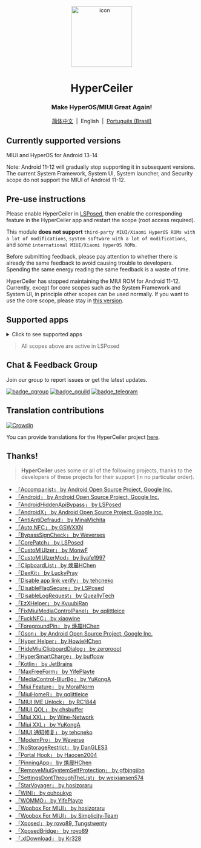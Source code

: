 <div align="center">

<img src="/imgs/icon.png" width="160" height="160" style="display: block; margin: 0 auto;" alt="icon">

# HyperCeiler

### Make HyperOS/MIUI Great Again!

[简体中文](/README.md)&nbsp;&nbsp;|&nbsp;&nbsp;English&nbsp;&nbsp;|&nbsp;&nbsp;[Português (Brasil)](/README_pt-BR.md)

</div>

## Currently supported versions

MIUI and HyperOS for Android 13-14

Note: Android 11-12 will gradually stop supporting it in subsequent versions. The current System Framework, System UI, System launcher, and Security scope do not support the MIUI of Android 11-12.

## Pre-use instructions

Please enable HyperCeiler in [LSPosed](https://github.com/LSPosed/LSPosed/releases), then enable the corresponding feature in the HyperCeiler app and restart the scope (root access required).

This module <b>does not support</b> `third-party MIUI/Xiaomi HyperOS ROMs with a lot of modifications`, `system software with a lot of modifications`, and some `international MIUI/Xiaomi HyperOS ROMs`.

Before submitting feedback, please pay attention to whether there is already the same feedback to avoid causing trouble to developers. Spending the same energy reading the same feedback is a waste of time.

HyperCeiler has stopped maintaining the MIUI ROM for Android 11-12. Currently, except for core scopes such as the System Framework and System UI, in principle other scopes can be used normally. If you want to use the core scope, please stay in [this version](https://github.com/ReChronoRain/Cemiuiler/releases/tag/1.3.130).

## Supported apps

<details>
    <summary>Click to see supported apps</summary>

| App name                   | Package name                       |
|:---------------------------|:-----------------------------------|
| System Framework           | system                             |
| System UI                  | com.android.systemui               |
| System launcher            | com.miui.home                      |
| Updater                    | com.android.updater                |
| Joyose                     | com.xiaomi.joyose                  |
| Mi Settings                | com.xiaomi.misettings              |
| Security                   | com.miui.securitycenter            |
| Notes                      | com.miui.notes                     |
| Mi Wallpaper               | com.miui.miwallpaper               |
| Taplus                     | com.miui.contentextension          |
| Bullet screen notification | com.xiaomi.barrage                 |
| Phone                      | com.android.incallui               |
| Phone Service              | com.android.phone                  |
| Battery and performance    | com.miui.powerkeeper               |
| Messaging                  | com.android.mms                    |
| Screenshot                 | com.miui.screenshot                |
| Calendar                   | com.android.calendar               |
| Browser                    | com.android.browser                |
| Rueban (MTB)               | com.xiaomi.mtb                     |
| Screen Recorder            | com.miui.screenrecorder            |
| Permissions                | com.lbe.security.miui              |
| Settings                   | com.android.settings               |
| Sogou Keyboard for MIUI    | com.sohu.inputmethod.sogou.xiaomi  |
| Weather                    | com.miui.weather2                  |
| Cast                       | com.milink.service                 |
| Xiaomi Interconnectivity   | com.xiaomi.mirror                  |
| External Storage           | com.android.externalstorage        |
| Always-on display          | com.miui.aod                       |
| File Manager               | com.android.fileexplorer           |
| System service plugin      | com.miui.securityadd               |
| Downloads                  | com.android.providers.downloads.ui |
| Downloads                  | com.android.providers.downloads    |
| Gallery                    | com.miui.gallery                   |
| Mi Canvas                  | com.miui.creation                  |
| Mi Share                   | com.miui.mishare.connectivity      |
| Gallery Editor             | com.miui.mediaeditor               |
| Xiaomi Cloud               | com.miui.cloudservice              |
| Smart Cards                | com.miui.tsmclient                 |
| iFlytek IME for MIUI       | com.iflytek.inputmethod.miui       |
| Package installer          | com.miui.packageinstaller          |
| GetApps                    | com.xiaomi.market                  |
| App vault                  | com.miui.personalassistant         |
| Themes                     | com.android.thememanager           |
| HyperOS Security Components| com.miui.guardprovider             |
| Camera                     | com.android.camera                 |
| Mi AI Translate            | com.xiaomi.aiasst.vision           |
| Scanner                    | com.xiaomi.scanner                 |
| Mi AI                      | com.miui.voiceassist               |
| NFC Service                | com.android.nfc                    |
| Earphones                  | com.miui.misound                   |
| Backup                     | com.miui.backup                    |
| Mi Mover                   | com.miui.huanji                    |
| MiTrustService             | com.xiaomi.trustservice            |

</details>

> All scopes above are active in LSPosed

## Chat & Feedback Group

Join our group to report issues or get the latest updates.

[![badge_qgroup]][qgroup_url]
[![badge_qguild]][qguild_url]
[![badge_telegram]][telegram_url]

## Translation contributions

[![Crowdin](https://badges.crowdin.net/cemiuiler/localized.svg)](https://crowdin.com/project/cemiuiler)

You can provide translations for the HyperCeiler project [here](https://crwd.in/cemiuiler).

## Thanks!

> <b>HyperCeiler</b> uses some or all of the following projects, thanks to the developers of these projects for their support (in no particular order).

- [「Accompanist」 by Android Open Source Project, Google Inc.](https://google.github.io/accompanist)
- [「Android」 by Android Open Source Project, Google Inc.](https://source.android.google.cn/license)
- [「AndroidHiddenApiBypass」 by LSPosed](https://github.com/LSPosed/AndroidHiddenApiBypass)
- [「AndroidX」 by Android Open Source Project, Google Inc.](https://github.com/androidx/androidx)
- [「AntiAntiDefraud」 by MinaMichita](https://github.com/MinaMichita/AntiAntiDefraud)
- [「Auto NFC」 by GSWXXN](https://github.com/GSWXXN/AutoNFC)
- [「BypassSignCheck」 by Weverses](https://github.com/Weverses/BypassSignCheck)
- [「CorePatch」 by LSPosed](https://github.com/LSPosed/CorePatch)
- [「CustoMIUIzer」 by MonwF](https://github.com/MonwF/customiuizer)
- [「CustoMIUIzerMod」 by liyafe1997](https://github.com/liyafe1997/CustoMIUIzerMod)
- [「ClipboardList」 by 焕晨HChen](https://github.com/HChenX/ClipboardList)
- [「DexKit」 by LuckyPray](https://github.com/LuckyPray/DexKit)
- [「Disable app link verify」 by tehcneko](https://github.com/Xposed-Modules-Repo/io.github.tehcneko.applinkverify)
- [「DisableFlagSecure」 by LSPosed](https://github.com/LSPosed/DisableFlagSecure)
- [「DisableLogRequest」 by QueallyTech](https://github.com/QueallyTech/DisableLogRequest)
- [「EzXHelper」 by KyuubiRan](https://github.com/KyuubiRan/EzXHelper)
- [「FixMiuiMediaControlPanel」 by qqlittleice](https://github.com/qqlittleice/FixMiuiMediaControlPanel)
- [「FuckNFC」 by xiaowine](https://github.com/xiaowine/FuckNFC)
- [「ForegroundPin」 by 焕晨HChen](https://github.com/HChenX/ForegroundPin)
- [「Gson」 by Android Open Source Project, Google Inc.](https://github.com/google/gson)
- [「Hyper Helper」 by HowieHChen](https://github.com/HowieHChen/XiaomiHelper)
- [「HideMiuiClipboardDialog」 by zerorooot](https://github.com/zerorooot/HideMiuiClipboardDialog)
- [「HyperSmartCharge」 by buffcow](https://github.com/buffcow/HyperSmartCharge)
- [「Kotlin」 by JetBrains](https://github.com/JetBrains/kotlin)
- [「MaxFreeForm」 by YifePlayte](https://github.com/YifePlayte/MaxFreeForm)
- [「MediaControl-BlurBg」 by YuKongA](https://github.com/YuKongA/MediaControl-BlurBg)
- [「Miui Feature」 by MoralNorm](https://github.com/moralnorm/miui_feature)
- [「MiuiHomeR」 by qqlittleice](https://github.com/qqlittleice/MiuiHome_R)
- [「MIUI IME Unlock」 by RC1844](https://github.com/RC1844/MIUI_IME_Unlock)
- [「MIUI QOL」 by chsbuffer](https://github.com/chsbuffer/MIUIQOL)
- [「Miui XXL」 by Wine-Network](https://github.com/Wine-Network/Miui_XXL)
- [「Miui XXL」 by YuKongA](https://github.com/YuKongA/Miui_XXL)
- [「MIUI 通知修复」 by tehcneko](https://github.com/Xposed-Modules-Repo/io.github.tehcneko.miuinotificationfix)
- [「ModemPro」 by Weverse](https://github.com/Weverses/ModemPro)
- [「NoStorageRestrict」 by DanGLES3](https://github.com/Xposed-Modules-Repo/com.github.dan.nostoragerestrict)
- [「Portal Hook」 by Haocen2004](https://github.com/Haocen2004/PortalHook)
- [「PinningApp」 by 焕晨HChen](https://github.com/HChenX/PinningApp)
- [「RemoveMiuiSystemSelfProtection」 by gfbjngjibn](https://github.com/gfbjngjibn/RemoveMiuiSystemSelfProtection)
- [「SettingsDontThroughTheList」 by weixiansen574](https://github.com/weixiansen574/settingsdontthroughthelist)
- [「StarVoyager」 by hosizoraru](https://github.com/hosizoraru/StarVoyager)
- [「WINI」 by ouhoukyo](https://github.com/ouhoukyo/WINI)
- [「WOMMO」 by YifePlayte](https://github.com/YifePlayte/WOMMO)
- [「Woobox For MIUI」 by hosizoraru](https://github.com/hosizoraru/WooBoxForMIUI)
- [「Woobox For MIUI」 by Simplicity-Team](https://github.com/Simplicity-Team/WooBoxForMIUI)
- [「Xposed」 by rovo89, Tungstwenty](https://github.com/rovo89/XposedBridge)
- [「XposedBridge」 by rovo89](https://github.com/rovo89/XposedBridge)
- [「.xlDownload」 by Kr328](https://github.com/Kr328/.xlDownload)

[qgroup_url]: https://jq.qq.com/?_wv=1027&k=TedCJq8V

[badge_qgroup]: https://img.shields.io/badge/QQ-group-4DB8FF?style=for-the-badge&logo=tencentqq

[qguild_url]: https://pd.qq.com/s/35ooe0ssj

[badge_qguild]: https://img.shields.io/badge/QQ-Channel-4991D3?style=for-the-badge&logo=tencentqq

[telegram_url]: https://t.me/cemiuiler

[badge_telegram]: https://img.shields.io/badge/dynamic/json?style=for-the-badge&color=2CA5E0&label=Telegram&logo=telegram&query=%24.data.totalSubs&url=https%3A%2F%2Fapi.spencerwoo.com%2Fsubstats%2F%3Fsource%3Dtelegram%26queryKey%3Dcemiuiler
